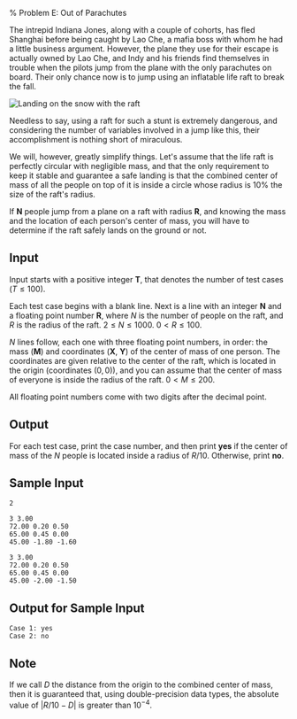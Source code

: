 % Problem E: Out of Parachutes

The intrepid Indiana Jones, along with a couple of cohorts, has fled
Shanghai before being caught by Lao Che, a mafia boss with whom he had a
little business argument. However, the plane they use for their escape is
actually owned by Lao Che, and Indy and his friends find themselves in
trouble when the pilots jump from the plane with the only parachutes on
board. Their only chance now is to jump using an inflatable life raft to
break the fall.

![Landing on the snow with the raft](parachutes.jpg)

Needless to say, using a raft for such a stunt is extremely dangerous, and
considering the number of variables involved in a jump like this, their
accomplishment is nothing short of miraculous.

We will, however, greatly simplify things. Let's assume that the life raft
is perfectly circular with negligible mass, and that the only requirement to
keep it stable and guarantee a safe landing is that the combined center of
mass of all the people on top of it is inside a circle whose radius is 10%
the size of the raft's radius.

If **N** people jump from a plane on a raft with radius **R**, and knowing
the mass and the location of each person's center of mass, you will have to
determine if the raft safely lands on the ground or not.

## Input ##

Input starts with a positive integer **T**, that denotes the number of test
cases ($T \leq 100$).

Each test case begins with a blank line. Next is a line with an integer
**N** and a floating point number **R**, where $N$ is the number of people
on the raft, and $R$ is the radius of the raft. $2 \leq N \leq 1000$. $0 < R
\leq 100$.

$N$ lines follow, each one with three floating point numbers, in order: the
mass (**M**) and coordinates (**X**, **Y**) of the center of mass of one
person. The coordinates are given relative to the center of the raft, which
is located in the origin (coordinates $(0, 0)$), and you can assume that the
center of mass of everyone is inside the radius of the raft. $0 < M \leq
200$.

All floating point numbers come with two digits after the decimal point.

## Output ##

For each test case, print the case number, and then print **yes** if the
center of mass of the $N$ people is located inside a radius of $R/10$.
Otherwise, print **no**.

## Sample Input ##

~~~~
2

3 3.00
72.00 0.20 0.50
65.00 0.45 0.00
45.00 -1.80 -1.60

3 3.00
72.00 0.20 0.50
65.00 0.45 0.00
45.00 -2.00 -1.50
~~~~

## Output for Sample Input ##

~~~~
Case 1: yes
Case 2: no
~~~~

## Note ##

If we call $D$ the distance from the origin to the combined center of mass,
then it is guaranteed that, using double-precision data types, the absolute
value of $|R/10 - D|$ is greater than $10^{-4}$.
